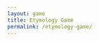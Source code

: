 ```yaml
---
layout: game
title: Etymology Game
permalink: /etymology-game/
---
```


<script src="https://cdn.tailwindcss.com"></script>
<div id="etymology-game-root"></div>
<script src="/etymology-game/js/game.js"></script>
